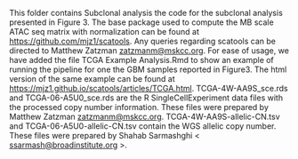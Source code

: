 This folder contains Subclonal analysis the code for the subclonal analysis presented in Figure 3. The base package used to compute the MB scale ATAC seq matrix with normalization can be found at  https://github.com/mjz1/scatools. Any queries regarding scatools can be directed to Matthew Zatzman <zatzmanm@mskcc.org>.
For ease of usage, we have added the file TCGA Example Analysis.Rmd to show an example of running the pipeline for one the GBM samples reported in Figure3. The html version of the same example can be found at https://mjz1.github.io/scatools/articles/TCGA.html.
TCGA-4W-AA9S_sce.rds and TCGA-06-A5U0_sce.rds are the R SingleCellExperiment data files with the processed copy number information. These files were prepared by Matthew Zatzman <zatzmanm@mskcc.org>.
TCGA-4W-AA9S-allelic-CN.tsv and TCGA-06-A5U0-allelic-CN.tsv contain the WGS allelic copy number. These files were prepared by Shahab Sarmashghi < ssarmash@broadinstitute.org >.

